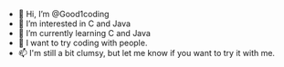 - 👋 Hi, I’m @Good1coding
- 👀 I’m interested in C and Java
- 🌱 I’m currently learning C and Java
- 💞️ I want to try coding with people.
- 📫 I'm still a bit clumsy, but let me know if you want to try it with me.
<!---
Good1coding/Good1coding is a ✨ special ✨ repository because its `README.md` (this file) appears on your GitHub profile.
You can click the Preview link to take a look at your changes.
--->
